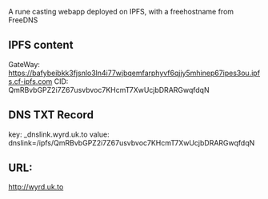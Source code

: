 A rune casting webapp deployed on IPFS, with a freehostname from FreeDNS

## IPFS content

GateWay: https://bafybeibkk3fjsnlo3ln4i77wjbqemfarphyvf6qjjy5mhinep67ipes3ou.ipfs.cf-ipfs.com
CID: QmRBvbGPZ2i7Z67usvbvoc7KHcmT7XwUcjbDRARGwqfdqN

## DNS TXT Record

key:     _dnslink.wyrd.uk.to 
value:   dnslink=/ipfs/QmRBvbGPZ2i7Z67usvbvoc7KHcmT7XwUcjbDRARGwqfdqN

## URL:

http://wyrd.uk.to



